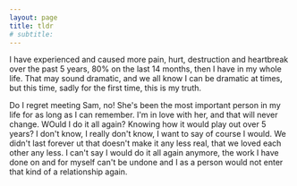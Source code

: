 ```yaml
---
layout: page
title: tldr
# subtitle: 
---
```

<!-- {: .box-warning} -->

I have experienced and caused more pain, hurt, destruction and heartbreak over the past 5 years, 80% on the last 14 months, then I have in my whole life. That may sound dramatic, and we all know I can be dramatic at times, but this time, sadly for the first time, this is my truth.  

Do I regret meeting Sam, no! She's been the most important person in my life for as long as I can remember. I'm in love with her, and that will never change. WOuld I do it all again? Knowing how it would play out over 5 years? I don't know, I really don't know, I want to say of course I would. We didn't last forever ut that doesn't make it any less real, that we loved each other any less. I can't say I would do it all again anymore, the work I have done on and for myself can't be undone and I as a person would not enter that kind of a relationship again.

